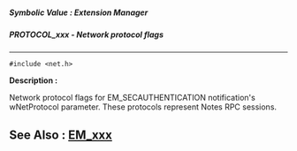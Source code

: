 ##### Symbolic Value : Extension Manager
##### PROTOCOL_xxx - Network protocol flags
---
```
#include <net.h>
```
**Description :**

Network protocol flags for EM_SECAUTHENTICATION notification's wNetProtocol 
parameter.  These protocols represent Notes RPC sessions.

**See Also :**
[EM_xxx](/reference/Symb/EM_xxx)
---
